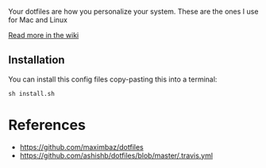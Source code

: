 Your dotfiles are how you personalize your system. These are the ones I use for Mac and Linux

[Read more in the wiki](https://github.com/joamatab/dotfiles/wiki)

## Installation

You can install this config files copy-pasting this into a terminal:

```
sh install.sh
```

# References

- https://github.com/maximbaz/dotfiles
- https://github.com/ashishb/dotfiles/blob/master/.travis.yml
